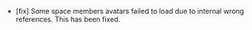 - [fix] Some space members avatars failed to load due to internal wrong references. This has been fixed.

